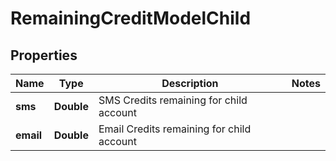 
# RemainingCreditModelChild

## Properties
Name | Type | Description | Notes
------------ | ------------- | ------------- | -------------
**sms** | **Double** | SMS Credits remaining for child account | 
**email** | **Double** | Email Credits remaining for child account | 



